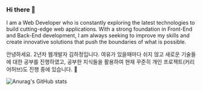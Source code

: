 ### Hi there 👋
I am a Web Developer who is constantly exploring the latest technologies to build cutting-edge web applications. 
With a strong foundation in Front-End and Back-End development, I am always seeking to improve my skills and create innovative solutions that push the boundaries of what is possible.

안녕하세요. 2년차 웹개발자 김하정입니다.
여유가 있을때마다 쉬지 않고 새로운 기술들에 대한 공부를 진행하였고, 공부한 지식들을 활용하여 현재 꾸준히 개인 프로젝트(커리어허브)도 진행 중에 있습니다. 🌱

![Anurag's GitHub stats](https://github-readme-stats.vercel.app/api?username=hannah3406&show_icons=true&theme=radical)


